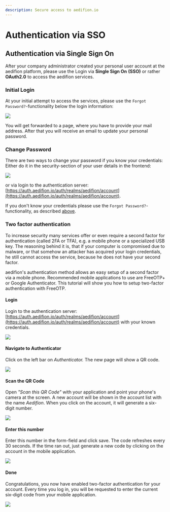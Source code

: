 ```yaml
---
description: Secure access to aedifion.io
---
```


# Authentication via SSO

## Authentication via Single Sign On

After your company administrator created your personal user account at the aedifion platform, please use the Login via **Single Sign On** **\(SSO\)** or rather **OAuth2.0** to access the aedifion services.

### Initial Login

At your initial attempt to access the services, please use the `Forgot Password?`-functionality below the login information:

![](../../.gitbook/assets/bildschirmfoto-2020-02-10-um-09.23.39.png)

You will get forwarded to a page, where you have to provide your mail address. After that you will receive an email to update your personal password.

### Change Password

There are two ways to change your password if you know your credentials: Either do it in the security-section of your user details in the frontend: 

![](../../.gitbook/assets/bildschirmfoto-2020-02-10-um-13.22.32.png)

or via login to the authentication server: [https://auth.aedifion.io/auth/realms/aedifion/account](https://auth.aedifion.io/auth/realms/aedifion/account). 

If you don't know your credentials please use the `Forgot Password?`-functionality, as described [above](two-factor-authentication.md#initial-login).

### Two factor authentication

To increase security many services offer or even require a second factor for authentication \(called 2FA or TFA\), e.g. a mobile phone or a specialized USB key. The reasoning behind it is, that if your computer is compromised due to malware, or that somehow an attacker has acquired your login credentials, he still cannot access the service, because he does not have your second factor.

aedifion's authentication method allows an easy setup of a second factor via a mobile phone. Recommended mobile applications to use are FreeOTP+ or Google Authenticator. This tutorial will show you how to setup two-factor authentication with FreeOTP.

#### **Login**

Login to the authentication server: [https://auth.aedifion.io/auth/realms/aedifion/account](https://auth.aedifion.io/auth/realms/aedifion/account) with your known credentials.

![](../../.gitbook/assets/image%20%2818%29.png)

#### Navigate to Authenticator

Click on the left bar on _Authenticator._ The new page will show a QR code.

![](../../.gitbook/assets/image%20%2812%29.png)

#### Scan the QR Code

Open _"Scan this QR Code"_ with your application and point your phone's camera at the screen. A new account will be shown in the account list with the name _Aedifion_. When you click on the account, it will generate a six-digit number.

![](../../.gitbook/assets/image%20%2815%29.png)

#### Enter this number

Enter this number in the form-field and click save. The code refreshes every 30 seconds. If the time ran out, just generate a new code by clicking on the account in the mobile application.

![](../../.gitbook/assets/image%20%2827%29.png)

#### Done

Congratulations, you now have enabled two-factor authentication for your account. Every time you log in, you will be requested to enter the current six-digit code from your mobile application.

![](../../.gitbook/assets/image%20%2813%29.png)

